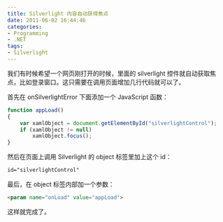 ```yaml
---
title: Silverlight 内容自动获得焦点
date: 2011-06-02 16:44:46
categories:
- Programming
- .NET
tags:
- Silverlight
---
```

我们有时候希望一个网页刚打开的时候，里面的 silverlight 控件就自动获取焦点，比如登录窗口。这只需要在调用页面增加几行代码就可以了。

首先在 onSilverlightError 下面添加一个 JavaScript 函数：

``` javascript
function appLoad()
{
    var xamlObject = document.getElementById("silverlightControl");
    if (xamlObject != null)
        xamlObject.focus();
}
```

然后在页面上调用 Silverlight 的 object 标签里加上这个 id：

``` html
id="silverlightControl"
```

最后，在 object 标签内部加一个参数：

``` html
<param name="onLoad" value="appLoad">
```

这样就完成了。